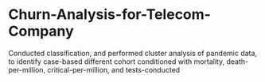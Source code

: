 # Churn-Analysis-for-Telecom-Company

Conducted classification, and performed cluster analysis of pandemic data, to identify case-based different cohort conditioned with mortality, death-per-million, critical-per-million, and tests-conducted
